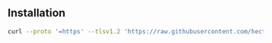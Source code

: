 ## Installation

```sh
curl --proto '=https' --tlsv1.2 'https://raw.githubusercontent.com/hectorm/docker-compose-helpers/master/bin/docker-compose-helpers-upgrade' | sudo sh
```
